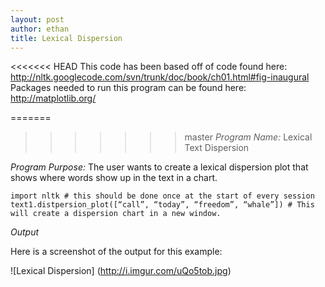 ```yaml
---
layout: post
author: ethan
title: Lexical Dispersion
---
```


<<<<<<< HEAD
This code has been based off of code found here: http://nltk.googlecode.com/svn/trunk/doc/book/ch01.html#fig-inaugural
Packages needed to run this program can be found here: http://matplotlib.org/

=======
>>>>>>> master
*Program Name:* Lexical Text Dispersion 

*Program Purpose:* The user wants to create a lexical dispersion plot that shows where words show up in the text in a chart. 

```
import nltk # this should be done once at the start of every session
text1.distpersion_plot([“call”, “today”, “freedom”, “whale”]) # This will create a dispersion chart in a new window.
```
*Output*

Here is a screenshot of the output for this example:

![Lexical Dispersion] (http://i.imgur.com/uQo5tob.jpg)

